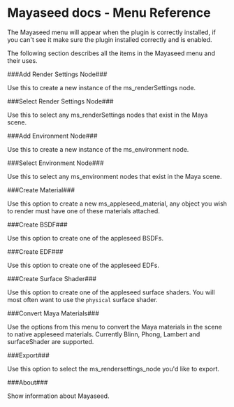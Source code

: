 Mayaseed docs - Menu Reference
==============================


The Mayaseed menu will appear when the plugin is correctly installed, if you can't see it make sure the plugin installed correctly and is enabled.

The following section describes all the items in the Mayaseed menu and their uses.

###Add Render Settings Node###

Use this to create a new instance of the ms\_renderSettings node.

###Select Render Settings Node###

Use this to select any ms\_renderSettings nodes that exist in the Maya scene.

###Add Environment Node###

Use this to create a new instance of the ms\_environment node.

###Select Environment Node###

Use this to select any ms\_environment nodes that exist in the Maya scene.

###Create Material###

Use this option to create a new ms_appleseed_material, any object you wish to render must have one of these materials attached.

###Create BSDF###

Use this option to create one of the appleseed BSDFs.

###Create EDF###

Use this option to create one of the appleseed EDFs.

###Create Surface Shader###

Use this option to create one of the appleseed surface shaders. You will most often want to use the `physical` surface shader.

###Convert Maya Materials###

Use the options from this menu to convert the Maya materials in the scene to native appleseed materials. Currently Blinn, Phong, Lambert and surfaceShader are supported.

###Export###

Use this option to select the ms\_rendersettings\_node you'd like to export.

###About###

Show information about Mayaseed.
